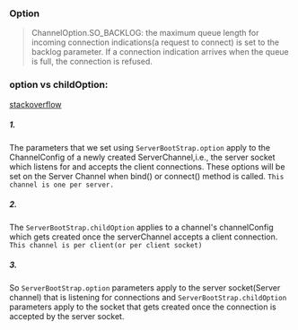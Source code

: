 

### Option
> ChannelOption.SO_BACKLOG: the maximum queue length for incoming connection indications(a request to connect) is set to the backlog parameter. If a connection indication arrives when the queue is full, the connection is refused.

### option vs childOption:

[stackoverflow](https://stackoverflow.com/questions/35496345/what-is-the-difference-between-serverbootstrap-option-and-serverbootstrap-chil)

##### 1.
The parameters that we set using `ServerBootStrap.option` apply to the ChannelConfig of a newly created ServerChannel,i.e., the server socket which listens for and accepts the client connections.
These options will be set on the Server Channel when bind() or connect() method is called.
`This channel is one per server.`

##### 2.
The `ServerBootStrap.childOption` applies to a channel's channelConfig which gets created once the serverChannel accepts a client connection.
`This channel is per client(or per client socket)`

##### 3.
So `ServerBootStrap.option` parameters apply to the server socket(Server channel) that is listening for connections and `ServerBootStrap.childOption` parameters apply to the socket that gets created once the connection is accepted by the server socket.
